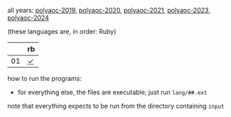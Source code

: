 all years:
[polyaoc-2019](https://github.com/tckmn/polyaoc-2019),
[polyaoc-2020](https://github.com/tckmn/polyaoc-2020),
[polyaoc-2021](https://github.com/tckmn/polyaoc-2021),
[polyaoc-2023](https://github.com/tckmn/polyaoc-2023),
[polyaoc-2024](https://github.com/tckmn/polyaoc-2024)

(these languages are, in order: Ruby)

|    | rb        |
| -  | -         |
| 01 | [✓][01rb] |

how to run the programs:

 * for everything else, the files are executable; just run `lang/##.ext`

note that everything expects to be run from the directory containing `input`

[01rb]:  https://github.com/tckmn/polyaoc-2024/tree/main/01/rb
